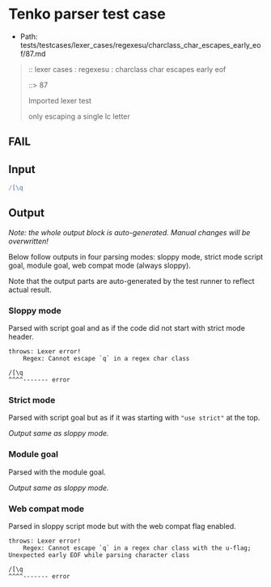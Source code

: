 # Tenko parser test case

- Path: tests/testcases/lexer_cases/regexesu/charclass_char_escapes_early_eof/87.md

> :: lexer cases : regexesu : charclass char escapes early eof
>
> ::> 87
>
> Imported lexer test
>
> only escaping a single lc letter

## FAIL

## Input

`````js
/[\q
`````

## Output

_Note: the whole output block is auto-generated. Manual changes will be overwritten!_

Below follow outputs in four parsing modes: sloppy mode, strict mode script goal, module goal, web compat mode (always sloppy).

Note that the output parts are auto-generated by the test runner to reflect actual result.

### Sloppy mode

Parsed with script goal and as if the code did not start with strict mode header.

`````
throws: Lexer error!
    Regex: Cannot escape `q` in a regex char class

/[\q
^^^^------- error
`````

### Strict mode

Parsed with script goal but as if it was starting with `"use strict"` at the top.

_Output same as sloppy mode._

### Module goal

Parsed with the module goal.

_Output same as sloppy mode._

### Web compat mode

Parsed in sloppy script mode but with the web compat flag enabled.

`````
throws: Lexer error!
    Regex: Cannot escape `q` in a regex char class with the u-flag; Unexpected early EOF while parsing character class

/[\q
^^^^------- error
`````

